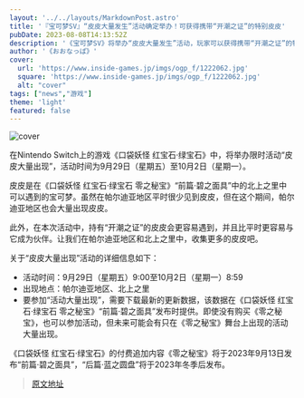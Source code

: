 ```yaml
---
layout: '../../layouts/MarkdownPost.astro'
title: '『宝可梦SV』“皮皮大量发生”活动确定举办！可获得携带“开潮之证”的特别皮皮'
pubDate: 2023-08-08T14:13:52Z
description: '《宝可梦SV》将举办“皮皮大量发生”活动，玩家可以获得携带“开潮之证”的特别皮皮。'
author: '《おおなっぱ》'
cover:
  url: 'https://www.inside-games.jp/imgs/ogp_f/1222062.jpg'
  square: 'https://www.inside-games.jp/imgs/ogp_f/1222062.jpg'
  alt: "cover"
tags: ["news","游戏"]
theme: 'light'
featured: false
---
```


![cover](https://www.inside-games.jp/imgs/ogp_f/1222062.jpg)

在Nintendo Switch上的游戏《口袋妖怪 红宝石·绿宝石》中，将举办限时活动“皮皮大量出现”，活动时间为9月29日（星期五）至10月2日（星期一）。

皮皮是在《口袋妖怪 红宝石·绿宝石 零之秘宝》“前篇·碧之面具”中的北上之里中可以遇到的宝可梦。虽然在帕尔迪亚地区平时很少见到皮皮，但在这个期间，帕尔迪亚地区也会大量出现皮皮。

此外，在本次活动中，持有“开潮之证”的皮皮会更容易遇到，并且比平时更容易与它成为伙伴。让我们在帕尔迪亚地区和北上之里中，收集更多的皮皮吧。

关于“皮皮大量出现”活动的详细信息如下：
- 活动时间：9月29日（星期五）9:00至10月2日（星期一）8:59
- 出现地点：帕尔迪亚地区、北上之里
- 要参加“活动大量出现”，需要下载最新的更新数据，该数据在《口袋妖怪 红宝石·绿宝石 零之秘宝》“前篇·碧之面具”发布时提供。即使没有购买《零之秘宝》，也可以参加活动，但未来可能会有只在《零之秘宝》舞台上出现的活动大量出现。

《口袋妖怪 红宝石·绿宝石》的付费追加内容《零之秘宝》将于2023年9月13日发布“前篇·碧之面具”，“后篇·蓝之圆盘”将于2023年冬季后发布。

>[原文地址](https://www.inside-games.jp/article/2023/08/08/147723.html)  